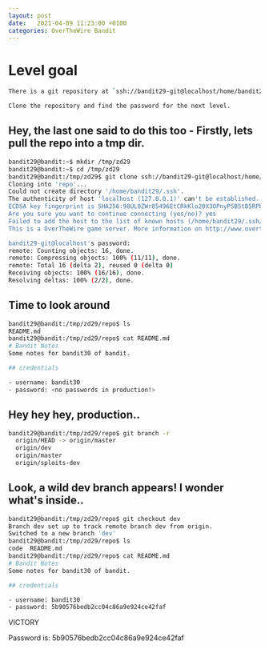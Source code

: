 ```yaml
---
layout: post
date:   2021-04-09 11:23:00 +0100
categories: OverTheWire Bandit
---
```


# Level goal
```bash
There is a git repository at `ssh://bandit29-git@localhost/home/bandit29-git/repo`. The password for the user `bandit29-git` is the same as for the user `bandit29`.

Clone the repository and find the password for the next level.
```

## Hey, the last one said to do this too - Firstly, lets pull the repo into a tmp dir.

```bash
bandit29@bandit:~$ mkdir /tmp/zd29
bandit29@bandit:~$ cd /tmp/zd29
bandit29@bandit:/tmp/zd29$ git clone ssh://bandit29-git@localhost/home/bandit29-git/repo
Cloning into 'repo'...
Could not create directory '/home/bandit29/.ssh'.
The authenticity of host 'localhost (127.0.0.1)' can't be established.
ECDSA key fingerprint is SHA256:98UL0ZWr85496EtCRkKlo20X3OPnyPSB5tB5RPbhczc.
Are you sure you want to continue connecting (yes/no)? yes
Failed to add the host to the list of known hosts (/home/bandit29/.ssh/known_hosts).
This is a OverTheWire game server. More information on http://www.overthewire.org/wargames

bandit29-git@localhost's password:
remote: Counting objects: 16, done.
remote: Compressing objects: 100% (11/11), done.
remote: Total 16 (delta 2), reused 0 (delta 0)
Receiving objects: 100% (16/16), done.
Resolving deltas: 100% (2/2), done.
```

## Time to look around

```bash
bandit29@bandit:/tmp/zd29/repo$ ls
README.md
bandit29@bandit:/tmp/zd29/repo$ cat README.md
# Bandit Notes
Some notes for bandit30 of bandit.

## credentials

- username: bandit30
- password: <no passwords in production!>
```

## Hey hey hey, production..

```bash
bandit29@bandit:/tmp/zd29/repo$ git branch -r
  origin/HEAD -> origin/master
  origin/dev
  origin/master
  origin/sploits-dev
```

## Look, a wild dev branch appears! I wonder what's inside..

```bash
bandit29@bandit:/tmp/zd29/repo$ git checkout dev
Branch dev set up to track remote branch dev from origin.
Switched to a new branch 'dev'
bandit29@bandit:/tmp/zd29/repo$ ls
code  README.md
bandit29@bandit:/tmp/zd29/repo$ cat README.md
# Bandit Notes
Some notes for bandit30 of bandit.

## credentials

- username: bandit30
- password: 5b90576bedb2cc04c86a9e924ce42faf
```


VICTORY

Password is: 5b90576bedb2cc04c86a9e924ce42faf